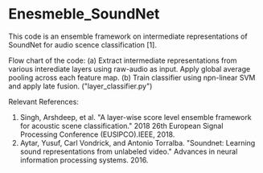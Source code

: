 # Enesmeble_SoundNet

This code is an ensemble framework on intermediate representations of SoundNet for audio scence classification [1].

Flow chart of the code:
(a) Extract intermediate representations from various interediate layers using raw-audio as input. Apply global average pooling across each feature map.
(b) Train classifier using npn-linear SVM and apply late fusion. ("layer_classifier.py")




Relevant References:
1. Singh, Arshdeep, et al. "A layer-wise score level ensemble framework for acoustic scene classification." 2018 26th European Signal Processing Conference (EUSIPCO).IEEE, 2018.
2. Aytar, Yusuf, Carl Vondrick, and Antonio Torralba. "Soundnet: Learning sound representations from unlabeled video." Advances in neural information processing systems. 2016.
